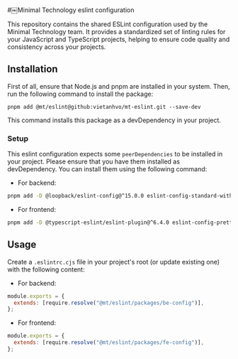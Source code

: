 #￼Minimal Technology eslint configuration

This repository contains the shared ESLint configuration used by the Minimal Technology team. It provides a standardized set of linting rules for your JavaScript and TypeScript projects, helping to ensure code quality and consistency across your projects.

## Installation

First of all, ensure that Node.js and pnpm are installed in your system. Then, run the following command to install the package:

```
pnpm add @mt/eslint@github:vietanhvo/mt-eslint.git --save-dev
```

This command installs this package as a devDependency in your project.

### Setup

This eslint configuration expects some `peerDependencies` to be installed in your project. Please ensure that you have them installed as devDependency.
You can install them using the following command:

- For backend:

```bash
pnpm add -D @loopback/eslint-config@^15.0.0 eslint-config-standard-with-typescript@^43.0.1 eslint-plugin-import^2.25.2 eslint-plugin-n@^15.0.0 eslint-plugin-promise@^6.0.0
```

- For frontend:

```bash
pnpm add -D @typescript-eslint/eslint-plugin@^6.4.0 eslint-config-prettier@^9.1.0 eslint-config-standard-with-typescript@^43.0.1 eslint-plugin-import@^2.25.2 eslint-plugin-n@^15.0.0 eslint-plugin-promise@^6.0.0 eslint-plugin-react@^7.34.0 eslint-plugin-react-hooks@^4.6.0 eslint-plugin-react-refresh@^0.4.5 eslint-plugin-storybook@^0.8.0
```

## Usage

Create a `.eslintrc.cjs` file in your project's root (or update existing one) with the following content:

- For backend:

```javascript
module.exports = {
  extends: [require.resolve("@mt/eslint/packages/be-config")],
};
```

- For frontend:

```javascript
module.exports = {
  extends: [require.resolve("@mt/eslint/packages/fe-config")],
};
```
